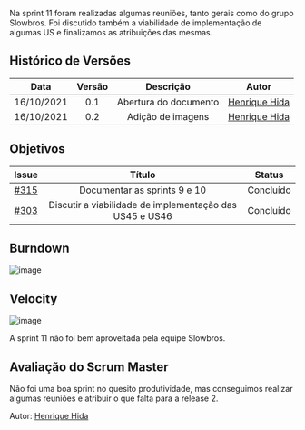 ﻿---
layout: page_slowbrows
tag: slowbrows
---

Na sprint 11 foram realizadas algumas reuniões, tanto gerais como do grupo Slowbros. Foi discutido também a viabilidade de implementação de algumas US e finalizamos as atribuições das mesmas.

## Histórico de Versões

| Data       | Versão | Descrição                      | Autor             |
| :--------: | :----: | :----------:                   | :---------------: |
| 16/10/2021 |  0.1   | Abertura do documento | [Henrique Hida](https://github.com/HenriqueHida)|
| 16/10/2021 |  0.2   | Adição de imagens | [Henrique Hida](https://github.com/HenriqueHida)|


## Objetivos

| Issue |            Título            |   Status| 
|:-----:|:----------------------------:|:-------------------:|
| [#315](https://github.com/fga-eps-mds/2021-1-Bot/issues/315) | Documentar as sprints 9 e 10 | Concluído |
| [#303](https://github.com/fga-eps-mds/2021-1-Bot/issues/303) | Discutir a viabilidade de implementação das US45 e US46 | Concluído |

## Burndown
![image](https://user-images.githubusercontent.com/78568172/138782281-8e82c332-0712-4141-bb43-e32282cd9462.png)

## Velocity 
![image](https://user-images.githubusercontent.com/78568172/138782231-cbe9201e-6cf7-42dd-a97b-56221a916fb0.png)

A sprint 11 não foi bem aproveitada pela equipe Slowbros.
## Avaliação do Scrum Master

Não foi uma boa sprint no quesito produtividade, mas conseguimos realizar algumas reuniões e atribuir o que falta para a release 2.

Autor: [Henrique Hida](https://github.com/HenriqueHida)
